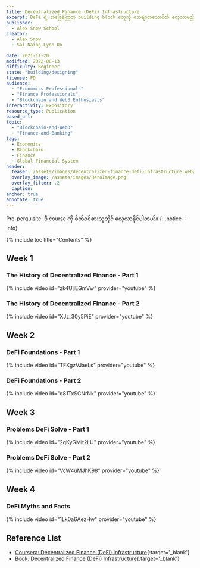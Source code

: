 ```yaml
---
title: Decentralized Finance (DeFi) Infrastructure
excerpt: DeFi ရဲ့ အခြေခံကြတဲ့ building block တွေကို သေချာအသေးစိတ် လေ့လာမည့် course ဖြစ်ပါတယ်။
publisher:
  - Alex Snow School 
creator:
  - Alex Snow
  - Sai Naing Lynn Oo 

date: 2021-11-20
modified: 2022-08-13
difficulty: Beginner
state: "building/designing"
license: PD
audience:
  - "Economics Professionals"
  - "Finance Professionals"
  - "Blockchain and Web3 Enthusiasts"
interactivity: Expository
resource_type: Publication
based_url: 
topic:
  - "Blockchain-and-Web3"
  - "Finance-and-Banking"
tags:
  - Economics
  - Blockchain
  - Finance
  - Global Financial System
header:
  teaser: /assets/images/decentralized-finance-defi-infrastructure.webp
  overlay_image: /assets/images/HeroImage.png
  overlay_filter: .2
  caption: 
anchor: true
annotate: true
---
```


Pre-perquisite: ဒီ course ကို စိတ်ဝင်စားသူတိုင် လေ့လာနိုင်ပါတယ်။
{: .notice--info}

{% include toc title="Contents" %}

## Week 1

### The History of Decentralized Finance - Part 1

{% include video id="zk4UjlEGmVw" provider="youtube" %}

### The History of Decentralized Finance - Part 2

{% include video id="XJz_30y5PiE" provider="youtube" %}

## Week 2

### DeFi Foundations - Part 1

{% include video id="TFXgzVJaeLs" provider="youtube" %}

### DeFi Foundations - Part 2

{% include video id="q81TxSCNrNk" provider="youtube" %}

## Week 3

### Problems DeFi Solve - Part 1

{% include video id="2qKyGMit2LU" provider="youtube" %}

### Problems DeFi Solve - Part 2

{% include video id="VcW4uMJhK98" provider="youtube" %}

## Week 4

### DeFi Myths and Facts

{% include video id="1Lk0a6AezHw" provider="youtube" %}

## Reference List

- [Coursera: Decentralized Finance (DeFi) Infrastructure](https://www.coursera.org/learn/decentralized-finance-infrastructure-duke){:target='_blank'}
- [Book: Decentralized Finance (DeFi) Infrastructure](https://drive.google.com/file/d/1uD9T6vZPfcbuaF2FX_kz60-z5xQykQp3/view?usp=sharing){:target='_blank'}
